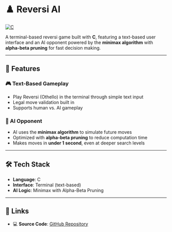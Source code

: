 # ♟️ Reversi AI

[![C](https://img.shields.io/badge/Language-C-00599C?style=for-the-badge&logo=c&logoColor=white)](https://en.wikipedia.org/wiki/C_(programming_language))

A terminal-based reversi game built with **C**, featuring a text-based user interface and an AI opponent powered by the **minimax algorithm** with **alpha-beta pruning** for fast decision making.

---

## 🚀 Features

### 🎮 Text-Based Gameplay
- Play Reversi (Othello) in the terminal through simple text input
- Legal move validation built in
- Supports human vs. AI gameplay

### 🧠 AI Opponent
- AI uses the **minimax algorithm** to simulate future moves
- Optimized with **alpha-beta pruning** to reduce computation time
- Makes moves in **under 1 second**, even at deeper search levels

---

## 🛠 Tech Stack

- **Language**: C  
- **Interface**: Terminal (text-based)  
- **AI Logic**: Minimax with Alpha-Beta Pruning

---

## 🔗 Links
 
- 💻 **Source Code**: [GitHub Repository](https://github.com/nathwung/reversi-ai)
